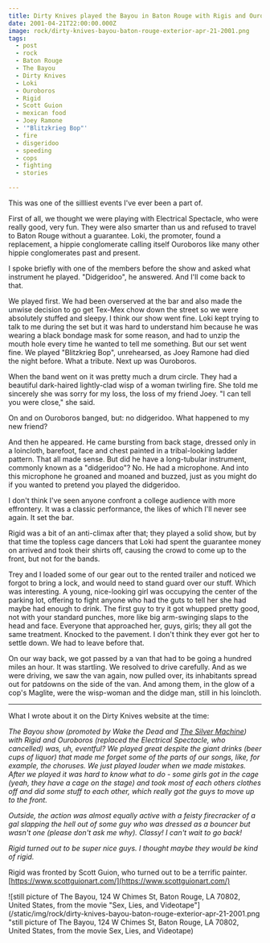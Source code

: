 ```yaml
---
title: Dirty Knives played the Bayou in Baton Rouge with Rigis and Ouroboros.
date: 2001-04-21T22:00:00.000Z
image: rock/dirty-knives-bayou-baton-rouge-exterior-apr-21-2001.png
tags:
  - post 
  - rock
  - Baton Rouge
  - The Bayou
  - Dirty Knives
  - Loki
  - Ouroboros
  - Rigid
  - Scott Guion
  - mexican food
  - Joey Ramone
  - '"Blitzkrieg Bop"'
  - fire
  - disgeridoo
  - speeding
  - cops
  - fighting
  - stories

---
```


This was one of the sillliest events I've ever been a part of.

First of all, we thought we were playing with Electrical Spectacle, who were really good, very fun. They were also smarter than us and refused to travel to Baton Rouge without a guarantee. Loki, the promoter, found a replacement, a hippie conglomerate calling itself Ouroboros like many other hippie conglomerates past and present.

I spoke briefly with one of the members before the show and asked what instrument he played.
"Didgeridoo", he answered. And I'll come back to that.

We played first. We had been overserved at the bar and also made the unwise decision to go get Tex-Mex chow down the street so we were absolutely stuffed and sleepy. I think our show went fine. Loki kept trying to talk to me during the set but it was hard to understand him because he was wearing a black bondage mask for some reason, and had to unzip the mouth hole every time he wanted to tell me something. But our set went fine. We played "Blitzkrieg Bop", unrehearsed, as Joey Ramone had died the night before. What a tribute. Next up was Ouroboros.

When the band went on it was pretty much a drum circle. They had a beautiful dark-haired lightly-clad wisp of a woman twirling fire. She told me sincerely she was sorry for my loss, the loss of my friend Joey. "I can tell you were close," she said.

On and on Ouroboros banged, but: no didgeridoo. What happened to my new friend?

And then he appeared. He came bursting from back stage, dressed only in a loincloth, barefoot, face and chest painted in a tribal-looking ladder pattern. That all made sense. But did he have a long-tubular instrument, commonly known as a "didgeridoo"? No. He had a microphone. And into this microphone he groaned and moaned and buzzed, just as you might do if you wanted to pretend you played the didgeridoo.

I don't think I've seen anyone confront a college audience with more effrontery. It was a classic performance, the likes of which I'll never see again. It set the bar.

Rigid was a bit of an anti-climax after that; they played a solid show, but by that time the topless cage dancers that Loki had spent the guarantee money on arrived and took their shirts off, causing the crowd to come up to the front, but not for the bands.  

Trey and I loaded some of our gear out to the rented trailer and noticed we forgot to bring a lock, and would need to stand guard over our stuff. Which was interesting. A young, nice-looking girl was occupying the center of the parking lot, offering to fight anyone who had the guts to tell her she had maybe had enough to drink. The first guy to try it got whupped pretty good, not with your standard punches, more like big arm-swinging slaps to the head and face. Everyone that approached her, guys, girls; they all got the same treatment. Knocked to the pavement. I don't think they ever got her to settle down. We had to leave before that.

On our way back, we got passed by a van that had to be going a hundred miles an hour. It was startling. We resolved to drive carefully. And as we were driving, we saw the van again, now pulled over, its inhabitants spread out for patdowns on the side of the van. And among them, in the glow of a cop's Maglite, were the wisp-woman and the didge man, still in his loincloth.

------

What I wrote about it on the Dirty Knives website at the time:

_The Bayou show (promoted by Wake the Dead and <a href="http://www.thesilvermachine.com" target="_byedave">The Silver Machine</a>) with Rigid and Ouroboros (replaced the Electrical Spectacle, who cancelled) was, uh, eventful? We played great despite the giant drinks (beer cups of liquor) that made me forget some of the parts of our songs, like, for example, the choruses. We just played louder when we made mistakes. After we played it was hard to know what to do - some girls got in the cage (yeah, they have a cage on the stage) and took most of each others clothes off and did some stuff to each other, which really got the guys to move up to the front._

_Outside, the action was almost equally active with a feisty firecracker of a gal slapping the hell out of some guy who was dressed as a bouncer but wasn't one (please don't ask me why). Classy! I can't wait to go back!_
            
_Rigid turned out to be super nice guys. I thought maybe they would be kind of rigid._

Rigid was fronted by Scott Guion, who turned out to be a terrific painter. [https://www.scottguionart.com/](https://www.scottguionart.com/)

![still picture of The Bayou, 124 W Chimes St, Baton Rouge, LA 70802, United States, from the movie "Sex, Lies, and Videotape"](/static/img/rock/dirty-knives-bayou-baton-rouge-exterior-apr-21-2001.png "still picture of The Bayou, 124 W Chimes St, Baton Rouge, LA 70802, United States, from the movie Sex, Lies, and Videotape)